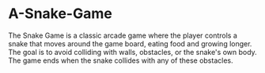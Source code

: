 # A-Snake-Game
The Snake Game is a classic arcade game where the player controls a snake that moves around the game board, eating food and growing longer. The goal is to avoid colliding with walls, obstacles, or the snake's own body. The game ends when the snake collides with any of these obstacles.
